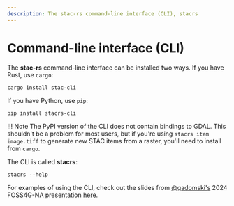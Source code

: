 ```yaml
---
description: The stac-rs command-line interface (CLI), stacrs
---
```


# Command-line interface (CLI)

The **stac-rs** command-line interface can be installed two ways.
If you have Rust, use `cargo`:

```shell
cargo install stac-cli
```

If you have Python, use `pip`:

```shell
pip install stacrs-cli
```

!!! Note
    <!-- markdownlint-disable-next-line MD046 -->
    The PyPI version of the CLI does not contain bindings to GDAL. This
    shouldn't be a problem for most users, but if you're using `stacrs item
    image.tiff` to generate new STAC items from a raster, you'll need to install
    from `cargo`.

The CLI is called **stacrs**:

```shell
stacrs --help
```

For examples of using the CLI, check out the slides from [@gadomski's](https://github.com/gadomski/) 2024 FOSS4G-NA presentation [here](https://www.gadom.ski/2024-09-FOSS4G-NA-stac-rs/).
